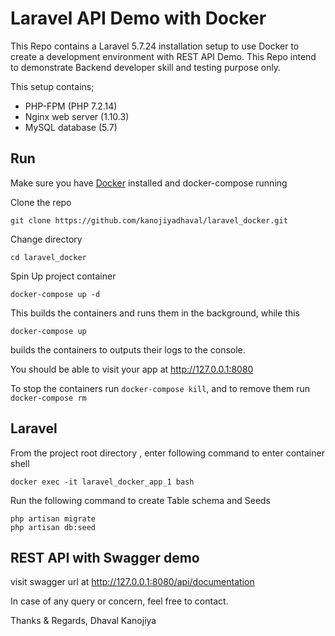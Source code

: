 # Laravel API Demo with Docker
This Repo contains a Laravel 5.7.24 installation setup to use Docker to create a development environment with REST API Demo. This Repo intend to demonstrate Backend developer skill and testing purpose only.


This setup contains;

 - PHP-FPM (PHP 7.2.14)
 - Nginx web server (1.10.3)
 - MySQL database (5.7)

## Run
Make sure you have [Docker](https://docs.docker.com/) installed and docker-compose running

 Clone the repo

    git clone https://github.com/kanojiyadhaval/laravel_docker.git

 Change directory

    cd laravel_docker
  
 Spin Up project container
 
    docker-compose up -d
    
   This builds the containers and runs them in the background, while this

    docker-compose up
   builds the containers to outputs their logs to the console.
   
   You should be able to visit your app at http://127.0.0.1:8080

To stop the containers run `docker-compose kill`, and to remove them run `docker-compose rm`

## Laravel

From the project root directory , enter following command to enter container shell

    docker exec -it laravel_docker_app_1 bash
    
Run the following command to create Table schema and Seeds

    php artisan migrate
    php artisan db:seed

## REST API with Swagger demo

   visit swagger url at http://127.0.0.1:8080/api/documentation

   
In case of any query or concern, feel free to contact.
   

Thanks & Regards,
Dhaval Kanojiya   
